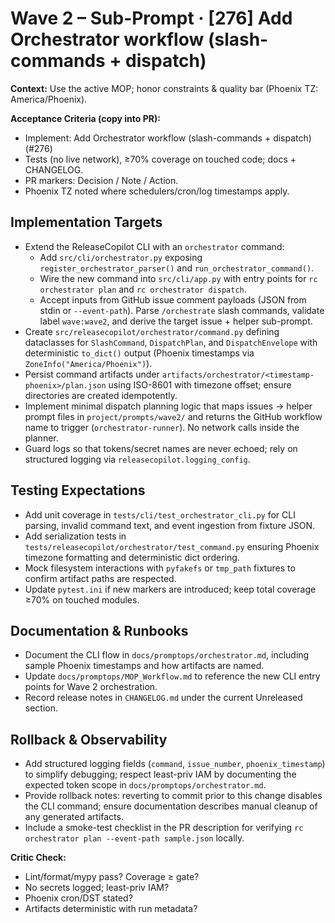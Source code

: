 # Wave 2 – Sub-Prompt · [276] Add Orchestrator workflow (slash-commands + dispatch)

**Context:** Use the active MOP; honor constraints & quality bar (Phoenix TZ: America/Phoenix).

**Acceptance Criteria (copy into PR):**
- Implement: Add Orchestrator workflow (slash-commands + dispatch) (#276)
- Tests (no live network), ≥70% coverage on touched code; docs + CHANGELOG.
- PR markers: Decision / Note / Action.
- Phoenix TZ noted where schedulers/cron/log timestamps apply.

## Implementation Targets
- Extend the ReleaseCopilot CLI with an `orchestrator` command:
  - Add `src/cli/orchestrator.py` exposing `register_orchestrator_parser()` and `run_orchestrator_command()`.
  - Wire the new command into `src/cli/app.py` with entry points for `rc orchestrator plan` and `rc orchestrator dispatch`.
  - Accept inputs from GitHub issue comment payloads (JSON from stdin or `--event-path`). Parse `/orchestrate` slash commands, validate label `wave:wave2`, and derive the target issue + helper sub-prompt.
- Create `src/releasecopilot/orchestrator/command.py` defining dataclasses for `SlashCommand`, `DispatchPlan`, and `DispatchEnvelope` with deterministic `to_dict()` output (Phoenix timestamps via `ZoneInfo("America/Phoenix")`).
- Persist command artifacts under `artifacts/orchestrator/<timestamp-phoenix>/plan.json` using ISO-8601 with timezone offset; ensure directories are created idempotently.
- Implement minimal dispatch planning logic that maps issues → helper prompt files in `project/prompts/wave2/` and returns the GitHub workflow name to trigger (`orchestrator-runner`). No network calls inside the planner.
- Guard logs so that tokens/secret names are never echoed; rely on structured logging via `releasecopilot.logging_config`.

## Testing Expectations
- Add unit coverage in `tests/cli/test_orchestrator_cli.py` for CLI parsing, invalid command text, and event ingestion from fixture JSON.
- Add serialization tests in `tests/releasecopilot/orchestrator/test_command.py` ensuring Phoenix timezone formatting and deterministic dict ordering.
- Mock filesystem interactions with `pyfakefs` or `tmp_path` fixtures to confirm artifact paths are respected.
- Update `pytest.ini` if new markers are introduced; keep total coverage ≥70% on touched modules.

## Documentation & Runbooks
- Document the CLI flow in `docs/promptops/orchestrator.md`, including sample Phoenix timestamps and how artifacts are named.
- Update `docs/promptops/MOP_Workflow.md` to reference the new CLI entry points for Wave 2 orchestration.
- Record release notes in `CHANGELOG.md` under the current Unreleased section.

## Rollback & Observability
- Add structured logging fields (`command`, `issue_number`, `phoenix_timestamp`) to simplify debugging; respect least-priv IAM by documenting the expected token scope in `docs/promptops/orchestrator.md`.
- Provide rollback notes: reverting to commit prior to this change disables the CLI command; ensure documentation describes manual cleanup of any generated artifacts.
- Include a smoke-test checklist in the PR description for verifying `rc orchestrator plan --event-path sample.json` locally.

**Critic Check:**
- Lint/format/mypy pass? Coverage ≥ gate?
- No secrets logged; least-priv IAM?
- Phoenix cron/DST stated?
- Artifacts deterministic with run metadata?
